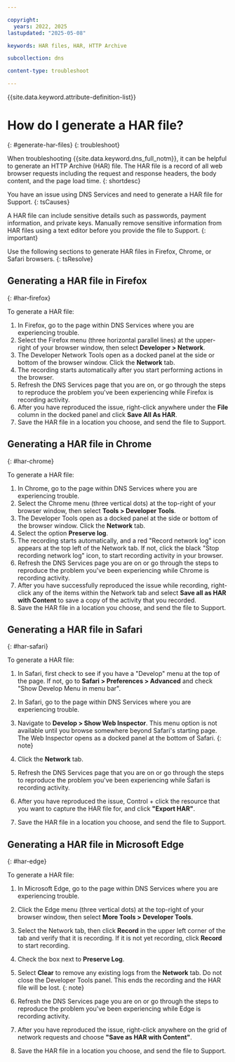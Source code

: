 ```yaml
---

copyright:
  years: 2022, 2025
lastupdated: "2025-05-08"

keywords: HAR files, HAR, HTTP Archive

subcollection: dns

content-type: troubleshoot

---
```


{{site.data.keyword.attribute-definition-list}}

# How do I generate a HAR file?
{: #generate-har-files}
{: troubleshoot}

When troubleshooting {{site.data.keyword.dns_full_notm}}, it can be helpful to generate an HTTP Archive (HAR) file. The HAR file is a record of all web browser requests including the request and response headers, the body content, and the page load time.
{: shortdesc}

You have an issue using DNS Services and need to generate a HAR file for Support.
{: tsCauses}

A HAR file can include sensitive details such as passwords, payment information, and private keys. Manually remove sensitive information from HAR files using a text editor before you provide the file to Support.
{: important}

Use the following sections to generate HAR files in Firefox, Chrome, or Safari browsers.
{: tsResolve}

## Generating a HAR file in Firefox
{: #har-firefox}

To generate a HAR file:

1. In Firefox, go to the page within DNS Services where you are experiencing trouble.
1. Select the Firefox menu (three horizontal parallel lines) at the upper-right of your browser window, then select **Developer > Network**.
1. The Developer Network Tools open as a docked panel at the side or bottom of the browser window. Click the **Network** tab.
1. The recording starts automatically after you start performing actions in the browser.
1. Refresh the DNS Services page that you are on, or go through the steps to reproduce the problem you've been experiencing while Firefox is recording activity.
1. After you have reproduced the issue, right-click anywhere under the **File** column in the docked panel and click **Save All As HAR**.
1. Save the HAR file in a location you choose, and send the file to Support.

## Generating a HAR file in Chrome
{: #har-chrome}

To generate a HAR file:

1. In Chrome, go to the page within DNS Services where you are experiencing trouble.
1. Select the Chrome menu (three vertical dots) at the top-right of your browser window, then select **Tools > Developer Tools**.
1. The Developer Tools open as a docked panel at the side or bottom of the browser window. Click the **Network** tab.
1. Select the option **Preserve log**.
1. The recording starts automatically, and a red "Record network log" icon appears at the top left of the Network tab. If not, click the black "Stop recording network log" icon, to start recording activity in your browser.
1. Refresh the DNS Services page you are on or go through the steps to reproduce the problem you've been experiencing while Chrome is recording activity.
1. After you have successfully reproduced the issue while recording, right-click any of the items within the Network tab and select **Save all as HAR with Content** to save a copy of the activity that you recorded.
1. Save the HAR file in a location you choose, and send the file to Support.

## Generating a HAR file in Safari
{: #har-safari}

To generate a HAR file:

1. In Safari, first check to see if you have a "Develop" menu at the top of the page. If not, go to **Safari > Preferences > Advanced** and check "Show Develop Menu in menu bar".
1. In Safari, go to the page within DNS Services where you are experiencing trouble.
1. Navigate to **Develop > Show Web Inspector**.
    This menu option is not available until you browse somewhere beyond Safari's starting page. The Web Inspector opens as a docked panel at the bottom of Safari.
    {: note}

1. Click the **Network** tab.
1. Refresh the DNS Services page that you are on or go through the steps to reproduce the problem you've been experiencing while Safari is recording activity.
1. After you have reproduced the issue, Control + click the resource that you want to capture the HAR file for, and click **"Export HAR"**.
1. Save the HAR file in a location you choose, and send the file to Support.

## Generating a HAR file in Microsoft Edge
{: #har-edge}

To generate a HAR file:

1. In Microsoft Edge, go to the page within DNS Services where you are experiencing trouble.
1. Click the Edge menu (three vertical dots) at the top-right of your browser window, then select **More Tools > Developer Tools**.
1. Select the Network tab, then click **Record** in the upper left corner of the tab and verify that it is recording. If it is not yet recording, click **Record** to start recording.
1. Check the box next to **Preserve Log**.
1. Select **Clear** to remove any existing logs from the **Network** tab.
    Do not close the Developer Tools panel. This ends the recording and the HAR file will be lost.
    {: note}

1. Refresh the DNS Services page you are on or go through the steps to reproduce the problem you've been experiencing while Edge is recording activity.
1. After you have reproduced the issue, right-click anywhere on the grid of network requests and choose **"Save as HAR with Content"**.
1. Save the HAR file in a location you choose, and send the file to Support.
